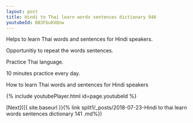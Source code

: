 ```yaml
---
layout: post
title: Hindi to Thai learn words sentences dictionary 946 
youtubeId: B83FbuKXQnw
---
```

 
 
Helps to learn Thai words and sentences for Hindi speakers.

Opportunitiy to repeat the words sentences. 

Practice Thai language. 
 
10 minutes practice every day. 
 
How to learn Thai words and sentences for Hindi speakers 
 
{% include youtubePlayer.html id=page.youtubeId %}
 
 
[Next]({{ site.baseurl }}{% link  split1/_posts/2018-07-23-Hindi to thai learn words sentences dictionary 141 .md%})
 
